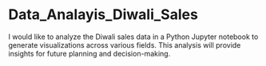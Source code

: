 # Data_Analayis_Diwali_Sales
I would like to analyze the Diwali sales data in a Python Jupyter notebook to generate visualizations across various fields. This analysis will provide insights for future planning and decision-making.
